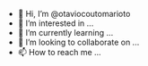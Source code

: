 - 👋 Hi, I’m @otaviocoutomarioto
- 👀 I’m interested in ...
- 🌱 I’m currently learning ...
- 💞️ I’m looking to collaborate on ...
- 📫 How to reach me ...

<!---
otaviocoutomarioto/otaviocoutomarioto is a ✨ special ✨ repository because its `README.md` (this file) appears on your GitHub profile.
You can click the Preview link to take a look at your changes.
--->
